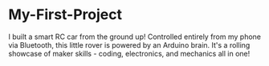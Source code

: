 # My-First-Project
I built a smart RC car from the ground up! Controlled entirely from my phone via Bluetooth, this little rover is powered by an Arduino brain. It's a rolling showcase of maker skills - coding, electronics, and mechanics all in one!
